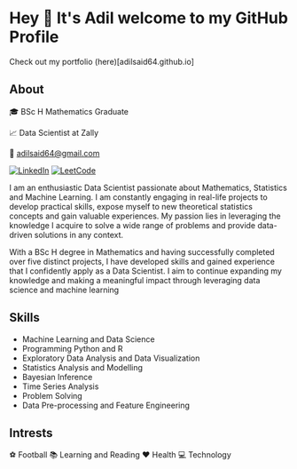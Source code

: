 # Hey 👋 It's Adil welcome to my GitHub Profile

Check out my portfolio (here)[adilsaid64.github.io]

## About

🎓 BSc H Mathematics Graduate

📈 Data Scientist at Zally

📧 adilsaid64@gmail.com

<a href="https://www.linkedin.com/in/adil-s64/" target="_blank"><img src="https://img.shields.io/badge/LinkedIn-%230077B5.svg?&style=flat-square&logo=linkedin&logoColor=white" alt="LinkedIn"></a>
[![LeetCode](https://img.shields.io/badge/LeetCode-%23FFA116.svg?&style=flat-square&logo=leetcode&logoColor=white)](https://leetcode.com/adilsaid64/)


I am an enthusiastic Data Scientist passionate about Mathematics, Statistics and Machine Learning. I am constantly engaging in real-life projects to develop practical skills, expose myself to new theoretical statistics concepts and gain valuable experiences. My passion lies in leveraging the knowledge I acquire to solve a wide range of problems and provide data-driven solutions in any context.

With a BSc H degree in Mathematics and having successfully completed over five distinct projects, I have developed skills and gained experience that I confidently apply as a Data Scientist. I aim to continue expanding my knowledge and making a meaningful impact through leveraging data science and machine learning

## Skills

- Machine Learning and Data Science
- Programming Python and R
- Exploratory Data Analysis and Data Visualization
- Statistics Analysis and Modelling 
- Bayesian Inference
- Time Series Analysis
- Problem Solving
- Data Pre-processing and Feature Engineering

## Intrests

⚽ Football
📚 Learning and Reading
❤️ Health
💻 Technology
